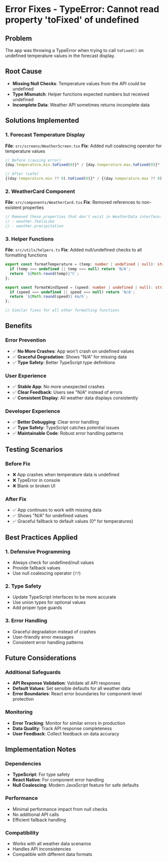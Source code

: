# Error Fixes - TypeError: Cannot read property 'toFixed' of undefined

## Problem
The app was throwing a TypeError when trying to call `toFixed()` on undefined temperature values in the forecast display.

## Root Cause
- **Missing Null Checks**: Temperature values from the API could be undefined
- **Type Mismatch**: Helper functions expected numbers but received undefined
- **Incomplete Data**: Weather API sometimes returns incomplete data

## Solutions Implemented

### 1. Forecast Temperature Display
**File**: `src/screens/WeatherScreen.tsx`
**Fix**: Added null coalescing operator for temperature values

```typescript
// Before (causing error)
{day.temperature.min.toFixed(0)}° / {day.temperature.max.toFixed(0)}°

// After (safe)
{(day.temperature.min ?? 0).toFixed(0)}° / {(day.temperature.max ?? 0).toFixed(0)}°
```

### 2. WeatherCard Component
**File**: `src/components/WeatherCard.tsx`
**Fix**: Removed references to non-existent properties

```typescript
// Removed these properties that don't exist in WeatherData interface:
// - weather.feelsLike
// - weather.precipitation
```

### 3. Helper Functions
**File**: `src/utils/helpers.ts`
**Fix**: Added null/undefined checks to all formatting functions

```typescript
export const formatTemperature = (temp: number | undefined | null): string => {
  if (temp === undefined || temp === null) return 'N/A';
  return `${Math.round(temp)}°C`;
};

export const formatWindSpeed = (speed: number | undefined | null): string => {
  if (speed === undefined || speed === null) return 'N/A';
  return `${Math.round(speed)} km/h`;
};

// Similar fixes for all other formatting functions
```

## Benefits

### Error Prevention
- ✅ **No More Crashes**: App won't crash on undefined values
- ✅ **Graceful Degradation**: Shows "N/A" for missing data
- ✅ **Type Safety**: Better TypeScript type definitions

### User Experience
- ✅ **Stable App**: No more unexpected crashes
- ✅ **Clear Feedback**: Users see "N/A" instead of errors
- ✅ **Consistent Display**: All weather data displays consistently

### Developer Experience
- ✅ **Better Debugging**: Clear error handling
- ✅ **Type Safety**: TypeScript catches potential issues
- ✅ **Maintainable Code**: Robust error handling patterns

## Testing Scenarios

### Before Fix
- ❌ App crashes when temperature data is undefined
- ❌ TypeError in console
- ❌ Blank or broken UI

### After Fix
- ✅ App continues to work with missing data
- ✅ Shows "N/A" for undefined values
- ✅ Graceful fallback to default values (0° for temperatures)

## Best Practices Applied

### 1. Defensive Programming
- Always check for undefined/null values
- Provide fallback values
- Use null coalescing operator (`??`)

### 2. Type Safety
- Update TypeScript interfaces to be more accurate
- Use union types for optional values
- Add proper type guards

### 3. Error Handling
- Graceful degradation instead of crashes
- User-friendly error messages
- Consistent error handling patterns

## Future Considerations

### Additional Safeguards
- **API Response Validation**: Validate all API responses
- **Default Values**: Set sensible defaults for all weather data
- **Error Boundaries**: React error boundaries for component-level protection

### Monitoring
- **Error Tracking**: Monitor for similar errors in production
- **Data Quality**: Track API response completeness
- **User Feedback**: Collect feedback on data accuracy

## Implementation Notes

### Dependencies
- **TypeScript**: For type safety
- **React Native**: For component error handling
- **Null Coalescing**: Modern JavaScript feature for safe defaults

### Performance
- Minimal performance impact from null checks
- No additional API calls
- Efficient fallback handling

### Compatibility
- Works with all weather data scenarios
- Handles API inconsistencies
- Compatible with different data formats 